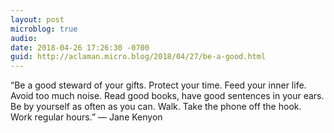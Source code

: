 ```yaml
---
layout: post
microblog: true
audio: 
date: 2018-04-26 17:26:30 -0700
guid: http://aclaman.micro.blog/2018/04/27/be-a-good.html
---
```

“Be a good steward of your gifts. Protect your time. Feed your inner life. Avoid too much noise. Read good books, have good sentences in your ears. Be by yourself as often as you can. Walk. Take the phone off the hook. Work regular hours.” — Jane Kenyon
